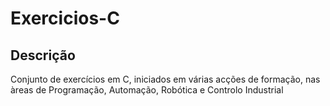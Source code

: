 # Exercicios-C
## Descrição 
Conjunto de exercícios em C, iniciados em várias acções de formação, nas àreas de Programação, Automação, Robótica e Controlo Industrial
